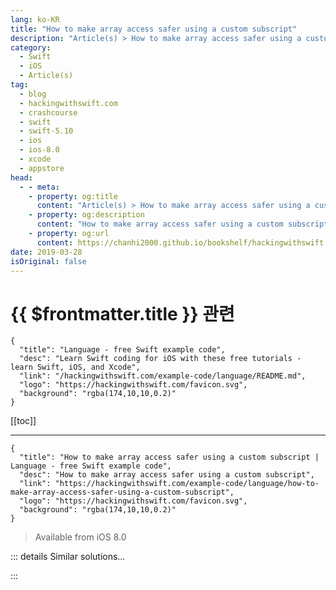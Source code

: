 ```yaml
---
lang: ko-KR
title: "How to make array access safer using a custom subscript"
description: "Article(s) > How to make array access safer using a custom subscript"
category:
  - Swift
  - iOS
  - Article(s)
tag: 
  - blog
  - hackingwithswift.com
  - crashcourse
  - swift
  - swift-5.10
  - ios
  - ios-8.0
  - xcode
  - appstore
head:
  - - meta:
    - property: og:title
      content: "Article(s) > How to make array access safer using a custom subscript"
    - property: og:description
      content: "How to make array access safer using a custom subscript"
    - property: og:url
      content: https://chanhi2000.github.io/bookshelf/hackingwithswift.com/example-code/language/how-to-make-array-access-safer-using-a-custom-subscript.html
date: 2019-03-28
isOriginal: false
---
```


# {{ $frontmatter.title }} 관련

```component VPCard
{
  "title": "Language - free Swift example code",
  "desc": "Learn Swift coding for iOS with these free tutorials - learn Swift, iOS, and Xcode",
  "link": "/hackingwithswift.com/example-code/language/README.md",
  "logo": "https://hackingwithswift.com/favicon.svg",
  "background": "rgba(174,10,10,0.2)"
}
```

[[toc]]

---

```component VPCard
{
  "title": "How to make array access safer using a custom subscript | Language - free Swift example code",
  "desc": "How to make array access safer using a custom subscript",
  "link": "https://hackingwithswift.com/example-code/language/how-to-make-array-access-safer-using-a-custom-subscript",
  "logo": "https://hackingwithswift.com/favicon.svg",
  "background": "rgba(174,10,10,0.2)"
}
```

> Available from iOS 8.0

<!-- TODO: 작성 -->

<!-- 
Swift likes to be safe, but one problematic area can be reading from arrays and dictionaries. In the case of dictionaries, reading a missing key will return `nil` rather than the value you might have expected, but in the case of *arrays* it’s worse: your app will crash.

Dictionaries have a special subscript method that can send back a default value if you request a missing key, but arrays don’t. Fortunately, we can fix that using Swift’s extensions:

```swift
extension Array {
    public subscript(index: Int, default defaultValue: @autoclosure () -> Element) -> Element {
        guard index >= 0, index < endIndex else {
            return defaultValue()
        }

        return self[index]
    }
}
```

That uses `@autoclosure()` so your default value can be calculated however you need without incurring a performance hit in times when you use a valid array index.

With that extension in place you can now create and use arrays as usual:

```swift
var names = ["Paul"]
let paul = names[0]
```

But if you want, you can now also read any index using the new subscript and be sure to get back a safe value:

```swift
let anon1 = names[-1, default: "Anonymous"]
let anon2 = names[1, default: "Anonymous"]
let anon3 = names[556, default: "Anonymous"]
```

Alternatively, you could write a `safeIndex` subscript that returns an optional value - `nil` if the index is out of bounds, or the value in question otherwise:

```swift
extension Array {
    public subscript(safeIndex index: Int) -> Element? {
        guard index >= 0, index < endIndex else {
            return nil
        }

        return self[index]
    }
}
```

Both solutions have their uses, so try experimenting and see which works best for you.

-->

::: details Similar solutions…

<!--
/quick-start/swiftui/how-to-make-swiftui-modifiers-safer-to-use-with-warn-unqualified-access">How to make SwiftUI modifiers safer to use with @warn_unqualified_access 
/quick-start/swiftui/how-to-access-a-core-data-managed-object-context-from-a-swiftui-view">How to access a Core Data managed object context from a SwiftUI view 
/example-code/xcode/how-to-fix-the-error-view-controller-is-unreachable-because-it-has-no-entry-points-and-no-identifier-for-runtime-access">How to fix the error “View controller is unreachable because it has no entry points and no identifier for runtime access” 
/example-code/language/how-to-handle-unknown-properties-and-methods-using-dynamicmemberlookup">How to handle unknown properties and methods using @dynamicMemberLookup 
/quick-start/swiftui/swiftui-tips-and-tricks">SwiftUI tips and tricks</a>
-->

:::


